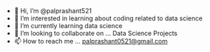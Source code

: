 - 👋 Hi, I’m @palprashant521
- 👀 I’m interested in learning about coding related to data science
- 🌱 I’m currently learning data science
- 💞️ I’m looking to collaborate on ... Data Science Projects
- 📫 How to reach me ... palprashant0521@gmail.com

<!---
palprashant521/palprashant521 is a ✨ special ✨ repository because its `README.md` (this file) appears on your GitHub profile.
You can click the Preview link to take a look at your changes.
--->
